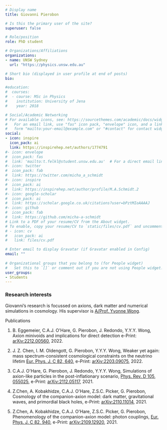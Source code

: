 ```yaml
---
# Display name
title: Giovanni Pierobon

# Is this the primary user of the site?
superuser: false

# Role/position
role: PhD student

# Organizations/Affiliations
organizations:
- name: UNSW Sydney
  url: "https://physics.unsw.edu.au"

# Short bio (displayed in user profile at end of posts)
bio: 

#education:
#  courses:
#  - course: MSc in Physics
#    institution: University of Jena
#    year: 2018

# Social/Academic Networking
# For available icons, see: https://sourcethemes.com/academic/docs/widgets/#icons
#   For an email link, use "fas" icon pack, "envelope" icon, and a link in the
#   form "mailto:your-email@example.com" or "#contact" for contact widget.
social:
- icon: inspire
  icon_pack: ai
  link: https://inspirehep.net/authors/1774791 
#- icon: envelope
#  icon_pack: fas
#  link: 'mailto:t.felkl@student.unsw.edu.au'  # For a direct email link, use "mailto:test@example.org". #contact
#- icon: twitter
#  icon_pack: fab
#  link: https://twitter.com/micha_a_schmidt
#- icon: inspire
#  icon_pack: ai
#  link: https://inspirehep.net/author/profile/M.A.Schmidt.2
#- icon: google-scholar
#  icon_pack: ai
#  link: https://scholar.google.co.uk/citations?user=bPztMIoAAAAJ
#- icon: github
#  icon_pack: fab
#  link: https://github.com/micha-a-schmidt
# Link to a PDF of your resume/CV from the About widget.
# To enable, copy your resume/CV to `static/files/cv.pdf` and uncomment the lines below.  
# - icon: cv
#   icon_pack: ai
#   link: files/cv.pdf

# Enter email to display Gravatar (if Gravatar enabled in Config)
email: ""
  
# Organizational groups that you belong to (for People widget)
#   Set this to `[]` or comment out if you are not using People widget.  
user_groups:
- Students
---
```


### Research interests

Giovanni’s research is focussed on axions, dark matter and numerical simulations in cosmology. His supervisor is [A/Prof. Yvonne Wong](http://www.sydney-cppc.org/authors/wong-yvonne).


Publications 

1. B. Eggemeier, C.A.J. O'Hare, G. Pierobon, J. Redondo, Y.Y.Y. Wong, 
   Axion minivoids and implications for direct detection
   e-Print: [arXiv:2212.00560](https://arxiv.org/abs/2212.00560), 2022.

2. J. Z. Chen, I. M. Oldengott, G. Pierobon, Y.Y.Y. Wong,
   Weaker yet again: mass spectrum-consistent cosmological constraints on the neutrino lifetim 
   [Eur. Phys. J. C 82, 640](https://link.springer.com/article/10.1140/epjc/s10052-022-10518-3), 
   e-Print: [arXiv:2203.09075](https://arxiv.org/abs/2203.09075), 2022.

3. C.A.J. O'Hare, G. Pierobon, J. Redondo, Y.Y.Y. Wong,
   Simulations of axion-like particles in the post-inflationary scenario,
   [Phys. Rev. D 105, 055025](https://journals.aps.org/prd/abstract/10.1103/PhysRevD.105.055025),
   e-Print: [arXiv:2112.05117](https://arxiv.org/abs/2112.05117), 2021.

4. Z.Chen, A. Kobakhidze, C.A.J. O'Hare, Z.S.C. Picker, G. Pierobon,
   Cosmology of the companion-axion model: dark matter, gravitational waves, and primordial black holes,
   e-Print: [arXiv:2110.11014](https://arxiv.org/abs/2110.11014), 2021.

5. Z.Chen, A. Kobakhidze, C.A.J. O'Hare, Z.S.C. Picker, G. Pierobon,
   Phenomenology of the companion-axion model: photon couplings,
   [Eur. Phys. J. C 82, 940](https://link.springer.com/article/10.1140/epjc/s10052-022-10909-6),
   e-Print: [arXiv:2109.12920](https://arxiv.org/abs/2109.12920), 2021.
